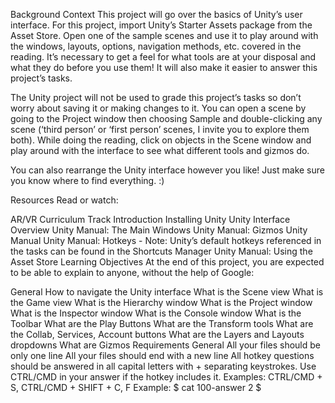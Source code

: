 Background Context
This project will go over the basics of Unity’s user interface. For this project, import Unity’s Starter Assets package from the Asset Store. Open one of the sample scenes and use it to play around with the windows, layouts, options, navigation methods, etc. covered in the reading. It’s necessary to get a feel for what tools are at your disposal and what they do before you use them! It will also make it easier to answer this project’s tasks.

The Unity project will not be used to grade this project’s tasks so don’t worry about saving it or making changes to it. You can open a scene by going to the Project window then choosing Sample and double-clicking any scene (‘third person’ or ‘first person’ scenes, I invite you to explore them both). While doing the reading, click on objects in the Scene window and play around with the interface to see what different tools and gizmos do.

You can also rearrange the Unity interface however you like! Just make sure you know where to find everything. :)

Resources
Read or watch:

AR/VR Curriculum Track Introduction
Installing Unity
Unity Interface Overview
Unity Manual: The Main Windows
Unity Manual: Gizmos
Unity Manual
Unity Manual: Hotkeys - Note: Unity’s default hotkeys referenced in the tasks can be found in the Shortcuts Manager
Unity Manual: Using the Asset Store
Learning Objectives
At the end of this project, you are expected to be able to explain to anyone, without the help of Google:

General
How to navigate the Unity interface
What is the Scene view
What is the Game view
What is the Hierarchy window
What is the Project window
What is the Inspector window
What is the Console window
What is the Toolbar
What are the Play Buttons
What are the Transform tools
What are the Collab, Services, Account buttons
What are the Layers and Layouts dropdowns
What are Gizmos
Requirements
General
All your files should be only one line
All your files should end with a new line
All hotkey questions should be answered in all capital letters with + separating keystrokes. Use CTRL/CMD in your answer if the hotkey includes it. Examples: CTRL/CMD + S, CTRL/CMD + SHIFT + C, F Example:
$ cat 100-answer
2
$
